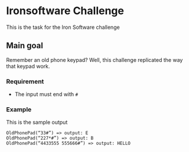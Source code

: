# Ironsoftware Challenge
This is the task for the Iron Software challenge

## Main goal
Remember an old phone keypad? Well, this challenge replicated the way that keypad work.

### Requirement
- The input must end with `#`

### Example
This is the sample output
```
OldPhonePad(“33#”) => output: E
OldPhonePad(“227*#”) => output: B
OldPhonePad(“4433555 555666#”) => output: HELLO
```
